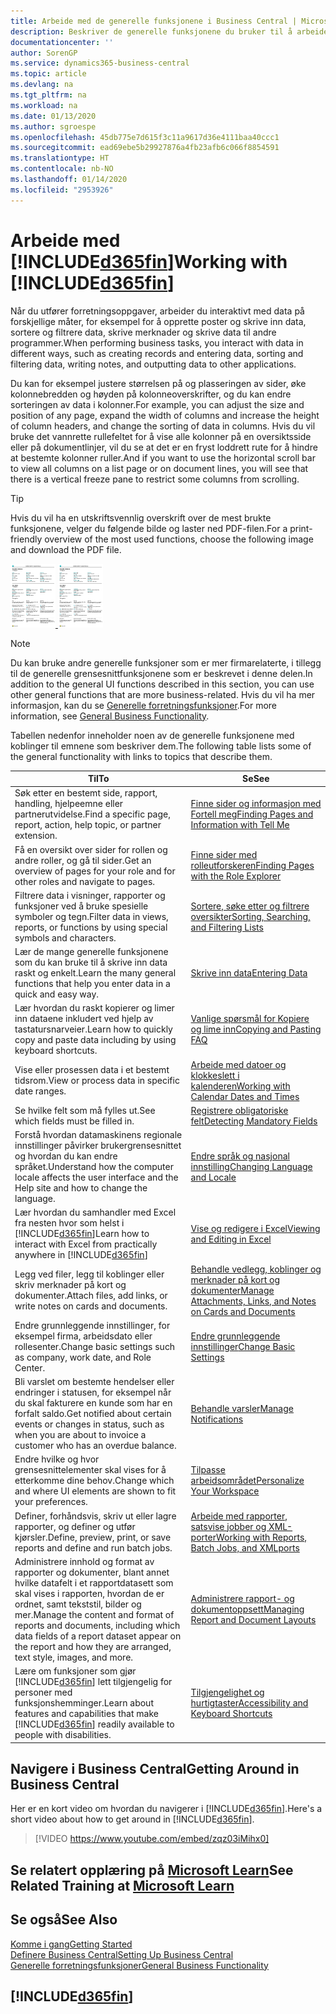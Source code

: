 ```yaml
---
title: Arbeide med de generelle funksjonene i Business Central | Microsoft-dokumentasjon
description: Beskriver de generelle funksjonene du bruker til å arbeide med data i Business Central, for eksempel angi verdier, sortere data og bytte visninger.
documentationcenter: ''
author: SorenGP
ms.service: dynamics365-business-central
ms.topic: article
ms.devlang: na
ms.tgt_pltfrm: na
ms.workload: na
ms.date: 01/13/2020
ms.author: sgroespe
ms.openlocfilehash: 45db775e7d615f3c11a9617d36e4111baa40ccc1
ms.sourcegitcommit: ead69ebe5b29927876a4fb23afb6c066f8854591
ms.translationtype: HT
ms.contentlocale: nb-NO
ms.lasthandoff: 01/14/2020
ms.locfileid: "2953926"
---
```

# <a name="working-with-included365finincludesd365fin_mdmd"></a><span data-ttu-id="786b5-103">Arbeide med [!INCLUDE[d365fin](includes/d365fin_md.md)]</span><span class="sxs-lookup"><span data-stu-id="786b5-103">Working with [!INCLUDE[d365fin](includes/d365fin_md.md)]</span></span>
<span data-ttu-id="786b5-104">Når du utfører forretningsoppgaver, arbeider du interaktivt med data på forskjellige måter, for eksempel for å opprette poster og skrive inn data, sortere og filtrere data, skrive merknader og skrive data til andre programmer.</span><span class="sxs-lookup"><span data-stu-id="786b5-104">When performing business tasks, you interact with data in different ways, such as creating records and entering data, sorting and filtering data, writing notes, and outputting data to other applications.</span></span>

<span data-ttu-id="786b5-105">Du kan for eksempel justere størrelsen på og plasseringen av sider, øke kolonnebredden og høyden på kolonneoverskrifter, og du kan endre sorteringen av data i kolonner.</span><span class="sxs-lookup"><span data-stu-id="786b5-105">For example, you can adjust the size and position of any page, expand the width of columns and increase the height of column headers, and change the sorting of data in columns.</span></span> <span data-ttu-id="786b5-106">Hvis du vil bruke det vannrette rullefeltet for å vise alle kolonner på en oversiktsside eller på dokumentlinjer, vil du se at det er en fryst loddrett rute for å hindre at bestemte kolonner ruller.</span><span class="sxs-lookup"><span data-stu-id="786b5-106">And if you want to use the horizontal scroll bar to view all columns on a list page or on document lines, you will see that there is a vertical freeze pane to restrict some columns from scrolling.</span></span>

> [!TIP]
> <span data-ttu-id="786b5-107">Hvis du vil ha en utskriftsvennlig overskrift over de mest brukte funksjonene, velger du følgende bilde og laster ned PDF-filen.</span><span class="sxs-lookup"><span data-stu-id="786b5-107">For a print-friendly overview of the most used functions, choose the following image and download the PDF file.</span></span>
>
> <span data-ttu-id="786b5-108">[ ![](media/cheat_sheet_inline.png) ](media/cheat_sheet.pdf)</span><span class="sxs-lookup"><span data-stu-id="786b5-108">[ ![](media/cheat_sheet_inline.png) ](media/cheat_sheet.pdf)</span></span>

> [!NOTE]
> <span data-ttu-id="786b5-109">Du kan bruke andre generelle funksjoner som er mer firmarelaterte, i tillegg til de generelle grensesnittfunksjonene som er beskrevet i denne delen.</span><span class="sxs-lookup"><span data-stu-id="786b5-109">In addition to the general UI functions described in this section, you can use other general functions that are more business-related.</span></span> <span data-ttu-id="786b5-110">Hvis du vil ha mer informasjon, kan du se [Generelle forretningsfunksjoner](ui-across-business-areas.md).</span><span class="sxs-lookup"><span data-stu-id="786b5-110">For more information, see [General Business Functionality](ui-across-business-areas.md).</span></span>

<span data-ttu-id="786b5-111">Tabellen nedenfor inneholder noen av de generelle funksjonene med koblinger til emnene som beskriver dem.</span><span class="sxs-lookup"><span data-stu-id="786b5-111">The following table lists some of the general functionality with links to topics that describe them.</span></span>

| <span data-ttu-id="786b5-112">Til</span><span class="sxs-lookup"><span data-stu-id="786b5-112">To</span></span> | <span data-ttu-id="786b5-113">Se</span><span class="sxs-lookup"><span data-stu-id="786b5-113">See</span></span> |
| --- | --- |
|<span data-ttu-id="786b5-114">Søk etter en bestemt side, rapport, handling, hjelpeemne eller partnerutvidelse.</span><span class="sxs-lookup"><span data-stu-id="786b5-114">Find a specific page, report, action, help topic, or partner extension.</span></span> |[<span data-ttu-id="786b5-115">Finne sider og informasjon med Fortell meg</span><span class="sxs-lookup"><span data-stu-id="786b5-115">Finding Pages and Information with Tell Me</span></span>](ui-search.md) |
|<span data-ttu-id="786b5-116">Få en oversikt over sider for rollen og andre roller, og gå til sider.</span><span class="sxs-lookup"><span data-stu-id="786b5-116">Get an overview of pages for your role and for other roles and navigate to pages.</span></span>|[<span data-ttu-id="786b5-117">Finne sider med rolleutforskeren</span><span class="sxs-lookup"><span data-stu-id="786b5-117">Finding Pages with the Role Explorer</span></span>](ui-role-explorer.md)|
| <span data-ttu-id="786b5-118">Filtrere data i visninger, rapporter og funksjoner ved å bruke spesielle symboler og tegn.</span><span class="sxs-lookup"><span data-stu-id="786b5-118">Filter data in views, reports, or functions by using special symbols and characters.</span></span> |[<span data-ttu-id="786b5-119">Sortere, søke etter og filtrere oversikter</span><span class="sxs-lookup"><span data-stu-id="786b5-119">Sorting, Searching, and Filtering Lists</span></span>](ui-enter-criteria-filters.md) |
|<span data-ttu-id="786b5-120">Lær de mange generelle funksjonene som du kan bruke til å skrive inn data raskt og enkelt.</span><span class="sxs-lookup"><span data-stu-id="786b5-120">Learn the many general functions that help you enter data in a quick and easy way.</span></span>|[<span data-ttu-id="786b5-121">Skrive inn data</span><span class="sxs-lookup"><span data-stu-id="786b5-121">Entering Data</span></span>](ui-enter-data.md)|
|<span data-ttu-id="786b5-122">Lær hvordan du raskt kopierer og limer inn dataene inkludert ved hjelp av tastatursnarveier.</span><span class="sxs-lookup"><span data-stu-id="786b5-122">Learn how to quickly copy and paste data including by using keyboard shortcuts.</span></span>|[<span data-ttu-id="786b5-123">Vanlige spørsmål for Kopiere og lime inn</span><span class="sxs-lookup"><span data-stu-id="786b5-123">Copying and Pasting FAQ</span></span>](ui-copy-paste.md)|
| <span data-ttu-id="786b5-124">Vise eller prosessen data i et bestemt tidsrom.</span><span class="sxs-lookup"><span data-stu-id="786b5-124">View or process data in specific date ranges.</span></span> |[<span data-ttu-id="786b5-125">Arbeide med datoer og klokkeslett i kalenderen</span><span class="sxs-lookup"><span data-stu-id="786b5-125">Working with Calendar Dates and Times</span></span>](ui-enter-date-ranges.md) |
| <span data-ttu-id="786b5-126">Se hvilke felt som må fylles ut.</span><span class="sxs-lookup"><span data-stu-id="786b5-126">See which fields must be filled in.</span></span> |[<span data-ttu-id="786b5-127">Registrere obligatoriske felt</span><span class="sxs-lookup"><span data-stu-id="786b5-127">Detecting Mandatory Fields</span></span>](ui-mandatory-fields.md) |
|<span data-ttu-id="786b5-128">Forstå hvordan datamaskinens regionale innstillinger påvirker brukergrensesnittet og hvordan du kan endre språket.</span><span class="sxs-lookup"><span data-stu-id="786b5-128">Understand how the computer locale affects the user interface and the Help site and how to change the language.</span></span>|[<span data-ttu-id="786b5-129">Endre språk og nasjonal innstilling</span><span class="sxs-lookup"><span data-stu-id="786b5-129">Changing Language and Locale</span></span>](about-locale-language.md)|
|<span data-ttu-id="786b5-130">Lær hvordan du samhandler med Excel fra nesten hvor som helst i [!INCLUDE[d365fin](includes/d365fin_md.md)]</span><span class="sxs-lookup"><span data-stu-id="786b5-130">Learn how to interact with Excel from practically anywhere in [!INCLUDE[d365fin](includes/d365fin_md.md)]</span></span>|[<span data-ttu-id="786b5-131">Vise og redigere i Excel</span><span class="sxs-lookup"><span data-stu-id="786b5-131">Viewing and Editing in Excel</span></span>](across-work-with-excel.md)|
|<span data-ttu-id="786b5-132">Legg ved filer, legg til koblinger eller skriv merknader på kort og dokumenter.</span><span class="sxs-lookup"><span data-stu-id="786b5-132">Attach files, add links, or write notes on cards and documents.</span></span>|[<span data-ttu-id="786b5-133">Behandle vedlegg, koblinger og merknader på kort og dokumenter</span><span class="sxs-lookup"><span data-stu-id="786b5-133">Manage Attachments, Links, and Notes on Cards and Documents</span></span>](ui-how-add-link-to-record.md)|
| <span data-ttu-id="786b5-134">Endre grunnleggende innstillinger, for eksempel firma, arbeidsdato eller rollesenter.</span><span class="sxs-lookup"><span data-stu-id="786b5-134">Change basic settings such as company, work date, and Role Center.</span></span> |[<span data-ttu-id="786b5-135">Endre grunnleggende innstillinger</span><span class="sxs-lookup"><span data-stu-id="786b5-135">Change Basic Settings</span></span>](ui-change-basic-settings.md) |
|<span data-ttu-id="786b5-136">Bli varslet om bestemte hendelser eller endringer i statusen, for eksempel når du skal fakturere en kunde som har en forfalt saldo.</span><span class="sxs-lookup"><span data-stu-id="786b5-136">Get notified about certain events or changes in status, such as when you are about to invoice a customer who has an overdue balance.</span></span>|[<span data-ttu-id="786b5-137">Behandle varsler</span><span class="sxs-lookup"><span data-stu-id="786b5-137">Manage Notifications</span></span>](ui-smart-notifications.md)|
| <span data-ttu-id="786b5-138">Endre hvilke og hvor grensesnittelementer skal vises for å etterkomme dine behov.</span><span class="sxs-lookup"><span data-stu-id="786b5-138">Change which and where UI elements are shown to fit your preferences.</span></span>|[<span data-ttu-id="786b5-139">Tilpasse arbeidsområdet</span><span class="sxs-lookup"><span data-stu-id="786b5-139">Personalize Your Workspace</span></span>](ui-personalization-user.md) |
|<span data-ttu-id="786b5-140">Definer, forhåndsvis, skriv ut eller lagre rapporter, og definer og utfør kjørsler.</span><span class="sxs-lookup"><span data-stu-id="786b5-140">Define, preview, print, or save reports and define and run batch jobs.</span></span>|[<span data-ttu-id="786b5-141">Arbeide med rapporter, satsvise jobber og XML-porter</span><span class="sxs-lookup"><span data-stu-id="786b5-141">Working with Reports, Batch Jobs, and XMLports</span></span>](ui-work-report.md)|
| <span data-ttu-id="786b5-142">Administrere innhold og format av rapporter og dokumenter, blant annet hvilke datafelt i et rapportdatasett som skal vises i rapporten, hvordan de er ordnet, samt tekststil, bilder og mer.</span><span class="sxs-lookup"><span data-stu-id="786b5-142">Manage the content and format of reports and documents, including which data fields of a report dataset appear on the report and how they are arranged, text style, images, and more.</span></span>|[<span data-ttu-id="786b5-143">Administrere rapport- og dokumentoppsett</span><span class="sxs-lookup"><span data-stu-id="786b5-143">Managing Report and Document Layouts</span></span>](ui-manage-report-layouts.md) |
|<span data-ttu-id="786b5-144">Lære om funksjoner som gjør [!INCLUDE[d365fin](includes/d365fin_md.md)] lett tilgjengelig for personer med funksjonshemminger.</span><span class="sxs-lookup"><span data-stu-id="786b5-144">Learn about features and capabilities that make [!INCLUDE[d365fin](includes/d365fin_md.md)] readily available to people with disabilities.</span></span>|[<span data-ttu-id="786b5-145">Tilgjengelighet og hurtigtaster</span><span class="sxs-lookup"><span data-stu-id="786b5-145">Accessibility and Keyboard Shortcuts</span></span>](ui-accessibility.md)|

## <a name="getting-around-in-business-central"></a><span data-ttu-id="786b5-146">Navigere i Business Central</span><span class="sxs-lookup"><span data-stu-id="786b5-146">Getting Around in Business Central</span></span>
<span data-ttu-id="786b5-147">Her er en kort video om hvordan du navigerer i [!INCLUDE[d365fin](includes/d365fin_md.md)].</span><span class="sxs-lookup"><span data-stu-id="786b5-147">Here's a short video about how to get around in [!INCLUDE[d365fin](includes/d365fin_md.md)].</span></span>

> [!VIDEO https://www.youtube.com/embed/zqz03iMihx0]

## <a name="see-related-training-at-microsoft-learnlearnpathswork-pro-data-dynamics-365-business-central"></a><span data-ttu-id="786b5-148">Se relatert opplæring på [Microsoft Learn](/learn/paths/work-pro-data-dynamics-365-business-central/)</span><span class="sxs-lookup"><span data-stu-id="786b5-148">See Related Training at [Microsoft Learn](/learn/paths/work-pro-data-dynamics-365-business-central/)</span></span>

## <a name="see-also"></a><span data-ttu-id="786b5-149">Se også</span><span class="sxs-lookup"><span data-stu-id="786b5-149">See Also</span></span>
[<span data-ttu-id="786b5-150">Komme i gang</span><span class="sxs-lookup"><span data-stu-id="786b5-150">Getting Started</span></span>](product-get-started.md)  
[<span data-ttu-id="786b5-151">Definere Business Central</span><span class="sxs-lookup"><span data-stu-id="786b5-151">Setting Up Business Central</span></span>](setup.md)  
[<span data-ttu-id="786b5-152">Generelle forretningsfunksjoner</span><span class="sxs-lookup"><span data-stu-id="786b5-152">General Business Functionality</span></span>](ui-across-business-areas.md)  

## [!INCLUDE[d365fin](includes/free_trial_md.md)]
